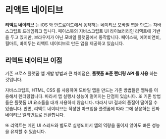 # 리액트 네이티브

**리액트 네이티브** 는 iOS 와 안드로이드에서 동작하는 네이티브 모바일 앱을 만드는 자바스크립트 프레임워크 입니다. 
페이스북의 자바스크립트 UI 라이브러리인 리액트에 기반을 두고 있지만, 브라우저가 아닌 모바일 플랫폼에서 동작합니다. 
페이스북, 에어비앤비, 월마트, 바이두는 리액트 네이티브로 만든 앱을 제공하고 있습니다.

## 리액트 네이티브 이점
기존 크로스 플랫폼 앱 개발 방법과 큰 차이점은, **플랫폼 표준 랜더링 API 를 사용** 하는 것입니다. 

자바스크립트, HTML, CSS 를 사용하여 모바일 앱을 만드는 기존 방법들은 웹뷰를 이용해서 렌더링합니다. 따라서 앱 실행시 성능이 떨어지는 단점이 있습니다. 또 기존 방법들은 플랫폼 UI 요소들을 대개 사용하지 않습니다. 따라서 UI 결과의 품질이 떨어질 수 있습니다.
반면, 리액트 네이티브는 작성한 마크업을 플랫폼에 따라 그에 상응하는 진짜 네이티브 엘리먼트로 전환합니다. 

또 리액트는 메인 UI 스레드와 별도로 실행되어서 앱의 역량을 줄이지 않아도 빠른 성능을 유지할 수 있습니다. 
<!--stackedit_data:
eyJoaXN0b3J5IjpbMTMxNjE0MjI1OSwxMjQ1OTAxMTI2LC0xOD
Q5ODM1MzQ3LC0xODM2Njg5NTA5XX0=
-->